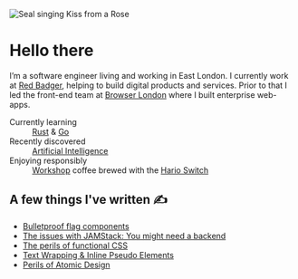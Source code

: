 
![Seal singing Kiss from a Rose](https://media.giphy.com/media/HSDMmTshR9hug/giphy.gif)

# Hello there

I’m a software engineer living and working in East London. I currently work at [Red Badger](https://red-badger.com/), helping to build digital products and services. Prior to that I led the front-end team at [Browser London](https://www.browserlondon.com/) where I built enterprise web-apps.

<dl>
  <dt>Currently learning</dt>
  <dd><a href="https://www.rust-lang.org/">Rust</a> & <a href="https://golang.org">Go</a></dd>
  <dt>Recently discovered</dt>
  <dd><a href="https://en.wikipedia.org/wiki/Artificial_Intelligence_(compilation_album)">Artificial Intelligence</a></dd>
  <dt>Enjoying responsibly</dt>
  <dd><a href="https://workshopcoffee.com/">Workshop</a> coffee brewed with the <a href="https://www.hario.co.uk/products/hario-v60-immersion-dripper-set">Hario Switch</a></dd>
</dl>

## A few things I've written ✍️

- [Bulletproof flag components](https://www.jayfreestone.com/writing/bulletproof-flag/)
- [The issues with JAMStack: You might need a backend](https://www.browserlondon.com/blog/2020/04/20/issues-with-jamstack-you-might-need-backend/)
- [The perils of functional CSS](https://www.browserlondon.com/blog/2019/06/10/functional-css-perils/)
- [Text Wrapping & Inline Pseudo Elements](https://www.jayfreestone.com/writing/wrapping-and-inline-pseudo-elements)
- [Perils of Atomic Design](https://www.jayfreestone.com/writing/perils-of-atomic-design)
